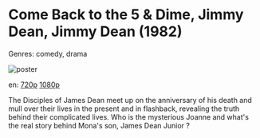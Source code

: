 # Come Back to the 5 &amp; Dime, Jimmy Dean, Jimmy Dean (1982)

Genres: comedy, drama

![poster](http://image.tmdb.org/t/p/w500/3mTsmNVDvxyCNX16BSnkEcNQE8I.jpg)

en:
  [720p](magnet:?xt=urn:btih:0E91A82CE022E48406058CE42A31E660EC366766&tr=udp://glotorrents.pw:6969/announce&tr=udp://tracker.opentrackr.org:1337/announce&tr=udp://torrent.gresille.org:80/announce&tr=udp://tracker.openbittorrent.com:80&tr=udp://tracker.coppersurfer.tk:6969&tr=udp://tracker.leechers-paradise.org:6969&tr=udp://p4p.arenabg.ch:1337&tr=udp://tracker.internetwarriors.net:1337)
  [1080p](magnet:?xt=urn:btih:A637F78D04A72F9311C78B6D598F2F12327D202C&tr=udp://glotorrents.pw:6969/announce&tr=udp://tracker.opentrackr.org:1337/announce&tr=udp://torrent.gresille.org:80/announce&tr=udp://tracker.openbittorrent.com:80&tr=udp://tracker.coppersurfer.tk:6969&tr=udp://tracker.leechers-paradise.org:6969&tr=udp://p4p.arenabg.ch:1337&tr=udp://tracker.internetwarriors.net:1337)
  


The Disciples of James Dean meet up on the anniversary of his death and mull over their lives in the present and in flashback, revealing the truth behind their complicated lives. Who is the mysterious Joanne and what's the real story behind Mona's son, James Dean Junior ?